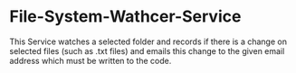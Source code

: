 # File-System-Wathcer-Service
This Service watches a selected folder and records if there is a change on selected files (such as .txt files) and emails this change to the given email address which must be written to the code.
